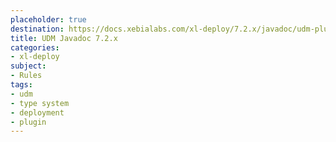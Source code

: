 ```yaml
---
placeholder: true
destination: https://docs.xebialabs.com/xl-deploy/7.2.x/javadoc/udm-plugin-api/index.html
title: UDM Javadoc 7.2.x
categories:
- xl-deploy
subject:
- Rules
tags:
- udm
- type system
- deployment
- plugin
---
```

